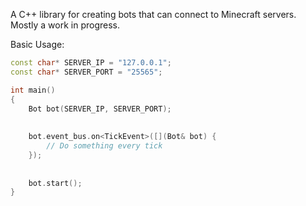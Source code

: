 A C++ library for creating bots that can connect to Minecraft servers. Mostly a work in progress.

Basic Usage:

```c++
const char* SERVER_IP = "127.0.0.1";
const char* SERVER_PORT = "25565";

int main()
{
    Bot bot(SERVER_IP, SERVER_PORT);
    
    
    bot.event_bus.on<TickEvent>([](Bot& bot) {
        // Do something every tick
    });
    
    
    bot.start();
}
```
